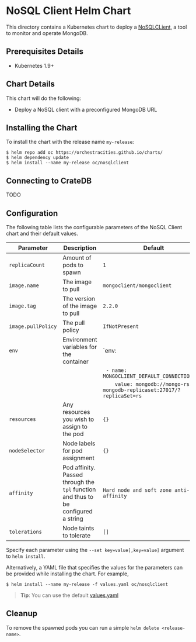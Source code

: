 # NoSQL Client Helm Chart

This directory contains a Kubernetes chart to deploy a
[NoSQLCLient](https://www.nosqlclient.com/), a tool to monitor and operate
MongoDB.

## Prerequisites Details
* Kubernetes 1.9+

## Chart Details
This chart will do the following:

* Deploy a NoSQL client with a preconfigured MongoDB URL

## Installing the Chart

To install the chart with the release name `my-release`:

```console
$ helm repo add oc https://orchestracities.github.io/charts/
$ helm dependency update
$ helm install --name my-release oc/nosqlclient
```

## Connecting to CrateDB

TODO

## Configuration

The following table lists the configurable parameters of the
NoSQL Client chart and their default values.

|       Parameter                   |           Description                       |                         Default                     |
|-----------------------------------|---------------------------------------------|-----------------------------------------------------|
| `replicaCount`                    | Amount of pods to spawn                     | `1`                                                 |
| `image.name`                      | The image to pull                           | `mongoclient/mongoclient`                           |
| `image.tag`                       | The version of the image to pull            | `2.2.0`                                             |
| `image.pullPolicy`                | The pull policy                             | `IfNotPresent`                                      |
| `env`                             | Environment variables for the container     | `env: |`                                            |
|                                   |                                             | `  - name: MONGOCLIENT_DEFAULT_CONNECTION_URL `     |
|                                   |                                             | `    value: mongodb://mongo-rs-mongodb-replicaset:27017/?replicaSet=rs`|
| `resources`                       | Any resources you wish to assign to the pod | `{}`                                                |
| `nodeSelector`                    | Node labels for pod assignment              | `{}`                                                |
| `affinity`                        | Pod affinity. Passed through the `tpl` function and thus to be configured a string | `Hard node and soft zone anti-affinity`|
| `tolerations`                     | Node taints to tolerate                     | `[]`                                                |

Specify each parameter using the `--set key=value[,key=value]` argument to `helm install`.

Alternatively, a YAML file that specifies the values for the parameters can be provided while installing the chart. For example,

```console
$ helm install --name my-release -f values.yaml oc/nosqlclient
```

> **Tip**: You can use the default [values.yaml](values.yaml)

## Cleanup

To remove the spawned pods you can run a simple `helm delete <release-name>`.
